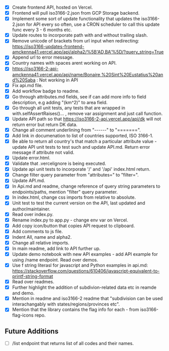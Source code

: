 - [X] Create frontend API, hosted on Vercel. 
- [X] Frontend will pull iso3166-2.json from GCP Storage backend.
- [X] Implement some sort of update functionality that updates the iso3166-2.json for API every so often, use a CRON scheduler to call this update func every 3 - 6 months etc.
- [X] Update routes to incorporate path with and without trailing slash.
- [X] Remove unicode of brackets from url input when redirecting: https://iso3166-updates-frontend-amckenna41.vercel.app/api/alpha2/%5B'AD,BA'%5D/?query_string=True
- [X] Append url to error message.
- [X] Country names with spaces arent working on API.
- [X] https://iso3166-2-api-amckenna41.vercel.app/api/name/Bonaire,%20Sint%20Eustatius%20and%20Saba : Not working in API
- [X] Fix api.md file.
- [X] Add workflow badge to readme.
- [X] Go through attributes.md fields, see if can add more info to field description, e.g adding "(km^2)" to area field.
- [X] Go through all unit tests, any tests that are wrapped in with.selfAssertRaises()... , remove var assignment and just call function.
- [X] Update API path so that https://iso3166-2-api.vercel.app/api/dk will not return error but return DK data.
- [X] Change all comment underlining from "------" to "=======".
- [X] Add link in documenation to list of countries supported, ISO 3166-1.
- [X] Be able to return all country's that match a particular attribute value - update API unit tests to test such and update API.md. Return error message if attribute not valid.
- [X] Update error.html.
- [X] Validate that .vercelignore is being executed.
- [X] Update api unit tests to incorporate '/' and '/api' index.html return.
- [X] Change filter query parameter from "attributes=" to "filter=".
- [X] Update API.md.
- [X] In Api.md and readme, change reference of query string parameters to endpoints/paths, mention "filter" query parameter.
- [X] In index.html, change css imports from relative to absolute.
- [X] Unit test to test the current version on the API, last updated and author/maintainer.
- [X] Read over index.py.
- [X] Rename index.py to app.py - change env var on Vercel.
- [X] Add copy icon/button that copies API request to clipboard.
- [X] Add comments to js file.
- [X] Indent All, name and alpha2.
- [X] Change all relative imports.
- [X] In main readme, add link to API further up.
- [X] Update demo notebook with new API examples - add API example for using /name endpoint. Read over demos.
- [X] Use f string literasl for javascript and Python examples in api.md: https://stackoverflow.com/questions/610406/javascript-equivalent-to-printf-string-format
- [X] Read over readmes.
- [X] Further highlight the addition of subdivion-related data etc in reamde and demo.
- [X] Mention in readme and iso3166-2 readme that "subdivision can be used interachangably with states/regions/provinces etc".
- [X] Mention that the library contains the flag info for each - from iso3166-flag-icons repo.

Future Additions
----------------
- [ ] /list endpoint that returns list of all codes and their names.